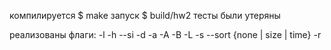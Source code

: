 компилируется $ make
запуск $ build/hw2
тесты были утеряны

реализованы флаги:
-l
-h
--si
-d
-a
-A
-B
-L
-s 
--sort {none | size | time}
-r
